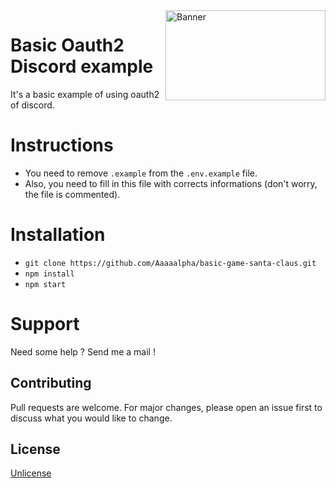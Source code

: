 <img align="right" height="144x" width="256px" alt="Banner" src="https://pressover.news/wp-content/uploads/2018/12/discord.jpg">

# Basic Oauth2 Discord example
It's a basic example of using oauth2 of discord.

# Instructions
- You need to remove `.example` from the `.env.example` file.
- Also, you need to fill in this file with corrects informations (don't worry, the file is commented).

# Installation
- `git clone https://github.com/Aaaaalpha/basic-game-santa-claus.git`
- `npm install`
- `npm start`

# Support
Need some help ? Send me a mail !


## Contributing
Pull requests are welcome. For major changes, please open an issue first to discuss what you would like to change.

## License
[Unlicense](https://choosealicense.com/licenses/unlicense/)
